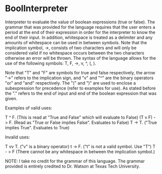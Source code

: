 # BoolInterpreter
Interpreter to evaluate the value of boolean expressions (true or false). The grammar that was provided for the language requires that the user enters a period at the end of their expression in order for the interpreter to know the end of their input. In addition, whitespace is treated as a delimiter and any amounts of whitespace can be used in between symbols. Note that the implication symbol, ->, consists of two characters and will only be considered valid if no whitespace occurs between the two characters otherwise an error will be thrown. The syntax of the language allows for the use of the following symbols: T, F, ->, v, ^, (, ).


Note that "T" and "F" are symbols for true and false respectively, the arrow "->" refers to the implication sign, and "v" and "^" are the binary operators "or" and "and" respectively. The "(" and ")" are used to enclose a subexpression for precedence (refer to examples for use). As stated before the "." refers to the end of input and end of the boolean expression that was given.

Examples of valid uses:

T ^ F.            (This is read at "True and False" which will evaluate to False)
(T v F) -> F.     (Read as "True or False implies False". Evaluates to False)
T    ->    T.     ("True implies True". Evaluates to True)

Invalid uses:

T  vv  T.         ("v" is a binary operator)
t    ->  F.       ("t" is not a valid symbol. Use "T")
T     -    >   F  (There cannot be any whitespace in between the implication symbol.)

NOTE:  I take no credit for the grammar of this language. The grammar provided is entirely credited to Dr. Watson at Texas Tech University. 
